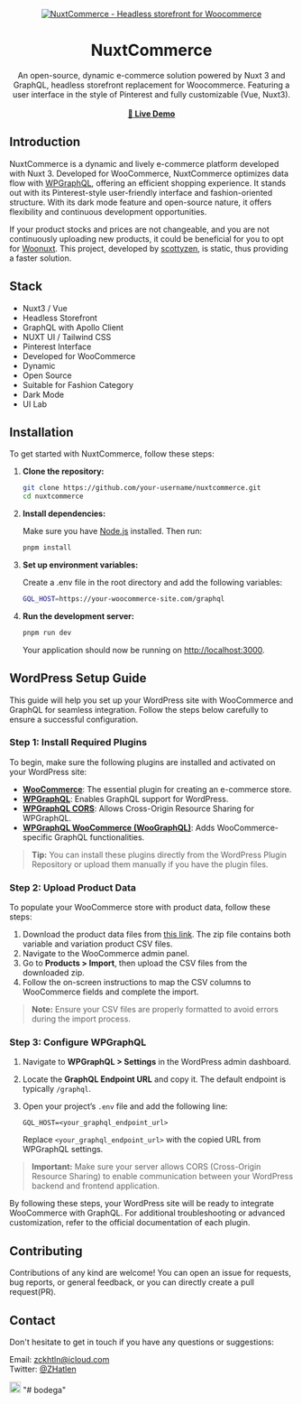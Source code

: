 <p align="center">
  <a href="https://commerce.nuxt.dev">
    <img alt="NuxtCommerce - Headless storefront for Woocommerce" src="https://github.com/user-attachments/assets/1c6720b7-5aea-4f6b-be55-8944fb81799a">
  </a>

  <h1 align="center">NuxtCommerce</h2>

  <p align="center">
    An open-source, dynamic e-commerce solution powered by Nuxt 3 and GraphQL, headless storefront replacement for Woocommerce. Featuring a user interface in the style of Pinterest and fully customizable (Vue, Nuxt3).
    <br />
    <br />
    <a href="https://commerce.nuxt.dev"><strong>🚀 Live Demo</strong></a>
  </p>
</p>

## Introduction

NuxtCommerce is a dynamic and lively e-commerce platform developed with Nuxt 3. Developed for WooCommerce, NuxtCommerce optimizes data flow with [WPGraphQL](https://github.com/wp-graphql/wp-graphql), offering an efficient shopping experience. It stands out with its Pinterest-style user-friendly interface and fashion-oriented structure. With its dark mode feature and open-source nature, it offers flexibility and continuous development opportunities.

If your product stocks and prices are not changeable, and you are not continuously uploading new products, it could be beneficial for you to opt for [Woonuxt](https://github.com/scottyzen/woonuxt#readme). This project, developed by [scottyzen](https://github.com/scottyzen), is static, thus providing a faster solution.

## Stack

- Nuxt3 / Vue
- Headless Storefront
- GraphQL with Apollo Client
- NUXT UI / Tailwind CSS
- Pinterest Interface
- Developed for WooCommerce
- Dynamic
- Open Source
- Suitable for Fashion Category
- Dark Mode
- UI Lab

## Installation

To get started with NuxtCommerce, follow these steps:

1. **Clone the repository:**

   ```sh
   git clone https://github.com/your-username/nuxtcommerce.git
   cd nuxtcommerce
   ```

2. **Install dependencies:**

   Make sure you have [Node.js](https://nodejs.org/) installed. Then run:

   ```sh
   pnpm install
   ```

3. **Set up environment variables:**

   Create a .env file in the root directory and add the following variables:

   ```sh
   GQL_HOST=https://your-woocommerce-site.com/graphql
   ```

4. **Run the development server:**

   ```sh
   pnpm run dev
   ```

   Your application should now be running on [http://localhost:3000](http://localhost:3000).

## WordPress Setup Guide

This guide will help you set up your WordPress site with WooCommerce and GraphQL for seamless integration. Follow the steps below carefully to ensure a successful configuration.

### Step 1: Install Required Plugins

To begin, make sure the following plugins are installed and activated on your WordPress site:

- [**WooCommerce**](https://woocommerce.com/): The essential plugin for creating an e-commerce store.
- [**WPGraphQL**](https://www.wpgraphql.com/): Enables GraphQL support for WordPress.
- [**WPGraphQL CORS**](https://github.com/funkhaus/wp-graphql-cors): Allows Cross-Origin Resource Sharing for WPGraphQL.
- [**WPGraphQL WooCommerce (WooGraphQL)**](https://github.com/wp-graphql/wp-graphql-woocommerce): Adds WooCommerce-specific GraphQL functionalities.

> **Tip:** You can install these plugins directly from the WordPress Plugin Repository or upload them manually if you have the plugin files.

### Step 2: Upload Product Data

To populate your WooCommerce store with product data, follow these steps:

1. Download the product data files from [this link](https://github.com/zackha/nuxtcommerce/raw/refs/heads/master/public/products.zip). The zip file contains both variable and variation product CSV files.
2. Navigate to the WooCommerce admin panel.
3. Go to **Products > Import**, then upload the CSV files from the downloaded zip.
4. Follow the on-screen instructions to map the CSV columns to WooCommerce fields and complete the import.

> **Note:** Ensure your CSV files are properly formatted to avoid errors during the import process.

### Step 3: Configure WPGraphQL

1. Navigate to **WPGraphQL > Settings** in the WordPress admin dashboard.
2. Locate the **GraphQL Endpoint URL** and copy it. The default endpoint is typically `/graphql`.
3. Open your project’s `.env` file and add the following line:

   ```env
   GQL_HOST=<your_graphql_endpoint_url>
   ```

   Replace `<your_graphql_endpoint_url>` with the copied URL from WPGraphQL settings.

> **Important:** Make sure your server allows CORS (Cross-Origin Resource Sharing) to enable communication between your WordPress backend and frontend application.

By following these steps, your WordPress site will be ready to integrate WooCommerce with GraphQL. For additional troubleshooting or advanced customization, refer to the official documentation of each plugin.

## Contributing

Contributions of any kind are welcome! You can open an issue for requests, bug reports, or general feedback, or you can directly create a pull request(PR).

## Contact

Don't hesitate to get in touch if you have any questions or suggestions:

Email: zckhtln@icloud.com</br>
Twitter: [@ZHatlen](https://twitter.com/ZHatlen)

[<img src="https://api.gitsponsors.com/api/badge/img?id=623408022" height="20">](https://api.gitsponsors.com/api/badge/link?p=xnKbnMYlcR3afRIY6B121fe0yL/MMr5pJVdLPgAnPawT4N6TPHIh8pnTgySEwXSSm0dn+3jdfTXpM34lY3BOl3fk0Y5VWUBAWBr3J04AeL9uiskXQ8xrfbWjL2SIon91CO6cyx9n0BBfcAZxWvR8kw==)
"# bodega" 
